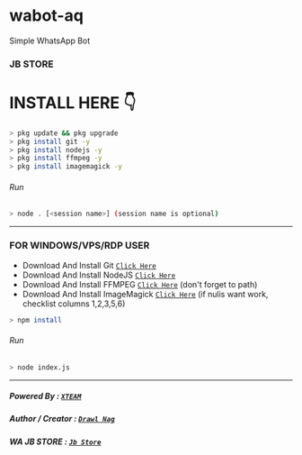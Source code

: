 # wabot-aq
Simple WhatsApp Bot

### JB STORE
# INSTALL HERE 👇
```bash
> pkg update && pkg upgrade
> pkg install git -y
> pkg install nodejs -y
> pkg install ffmpeg -y
> pkg install imagemagick -y
```
###### Run
```bash
> node . [<session name>] (session name is optional)
```

---------

### FOR WINDOWS/VPS/RDP USER
* Download And Install Git [`Click Here`](https://git-scm.com/downloads) <br>
* Download And Install NodeJS [`Click Here`](https://nodejs.org/en/download) <br>
* Download And Install FFMPEG [`Click Here`](https://ffmpeg.org/download.html) (don't forget to path) 
* Download And Install ImageMagick [`Click Here`](https://imagemagick.org/script/download.php) (if nulis want work,  checklist columns 1,2,3,5,6) 
```bash
> npm install
```
###### Run
```bash
> node index.js
```
--------------

##### Powered By : [`XTEAM`](https://api.xteam.xyz) 
##### Author / Creator : [`Drawl Nag`](https://GitHub.com/Arya274) 
##### WA JB STORE : [`Jb Store`](Wa.me/6283819654409)
